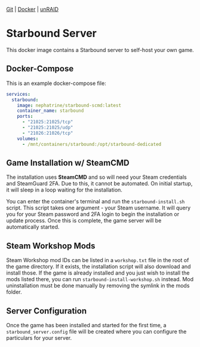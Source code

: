[Git](https://code.nephatrine.net/NephNET/docker-starbound-scmd/src/branch/master) |
[Docker](https://hub.docker.com/r/nephatrine/starbound-scmd/) |
[unRAID](https://code.nephatrine.net/nephatrine/unraid-containers)

# Starbound Server

This docker image contains a Starbound server to self-host your own game.

## Docker-Compose

This is an example docker-compose file:

```yaml
services:
  starbound:
    image: nephatrine/starbound-scmd:latest
    container_name: starbound
    ports:
      - "21025:21025/tcp"
      - "21025:21025/udp"
      - "21026:21026/tcp"
    volumes:
      - /mnt/containers/starbound:/opt/starbound-dedicated
```

## Game Installation w/ SteamCMD

The installation uses **SteamCMD** and so will need your Steam credentials and
SteamGuard 2FA. Due to this, it cannot be automated. On initial startup, it
will sleep in a loop waiting for the installation.

You can enter the container's terminal and run the `starbound-install.sh`
script. This script takes one argument - your Steam username. It will query you
for your Steam password and 2FA login to begin the installation or update
process. Once this is complete, the game server will be automatically started.

## Steam Workshop Mods

Steam Workshop mod IDs can be listed in a `workshop.txt` file in the root of
the game directory. If it exists, the installation script will also download
and install those. If the game is already installed and you just wish to
install the mods listed there, you can run `starbound-install-workshop.sh`
instead. Mod uninstallation must be done manually by removing the symlink in
the mods folder.

## Server Configuration

Once the game has been installed and started for the first time, a
`starbound_server.config` file will be created where you can configure the
particulars for your server.
